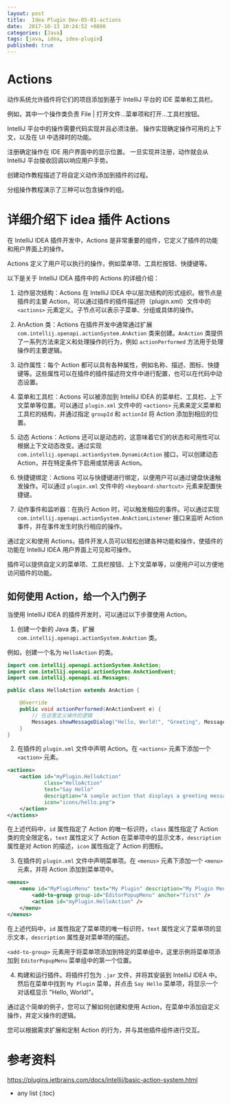 ```yaml
---
layout: post
title:  Idea Plugin Dev-05-01-actions 
date:  2017-10-13 10:24:52 +0800
categories: [Java]
tags: [java, idea, idea-plugin]
published: true
---
```


# Actions

动作系统允许插件将它们的项目添加到基于 IntelliJ 平台的 IDE 菜单和工具栏。 

例如，其中一个操作类负责 File | 打开文件...菜单项和打开...工具栏按钮。

IntelliJ 平台中的操作需要代码实现并且必须注册。 操作实现确定操作可用的上下文，以及在 UI 中选择时的功能。 

注册确定操作在 IDE 用户界面中的显示位置。 一旦实现并注册，动作就会从 IntelliJ 平台接收回调以响应用户手势。

创建动作教程描述了将自定义动作添加到插件的过程。 

分组操作教程演示了三种可以包含操作的组。

# 详细介绍下 idea 插件 Actions

在 IntelliJ IDEA 插件开发中，Actions 是非常重要的组件，它定义了插件的功能和用户界面上的操作。

Actions 定义了用户可以执行的操作，例如菜单项、工具栏按钮、快捷键等。

以下是关于 IntelliJ IDEA 插件中的 Actions 的详细介绍：

1. 动作层次结构：Actions 在 IntelliJ IDEA 中以层次结构的形式组织。根节点是插件的主要 Action，可以通过插件的插件描述符（plugin.xml）文件中的 `<actions>` 元素定义。子节点可以表示子菜单、分组或具体的操作。

2. AnAction 类：Actions 在插件开发中通常通过扩展 `com.intellij.openapi.actionSystem.AnAction` 类来创建。`AnAction` 类提供了一系列方法来定义和处理操作的行为，例如 `actionPerformed` 方法用于处理操作的主要逻辑。

3. 动作属性：每个 Action 都可以具有各种属性，例如名称、描述、图标、快捷键等。这些属性可以在插件的插件描述符文件中进行配置，也可以在代码中动态设置。

4. 菜单和工具栏：Actions 可以被添加到 IntelliJ IDEA 的菜单栏、工具栏、上下文菜单等位置。可以通过 `plugin.xml` 文件中的 `<actions>` 元素来定义菜单和工具栏的结构，并通过指定 `groupId` 和 `actionId` 将 Action 添加到相应的位置。

5. 动态 Actions：Actions 还可以是动态的，这意味着它们的状态和可用性可以根据上下文动态改变。通过实现 `com.intellij.openapi.actionSystem.DynamicAction` 接口，可以创建动态 Action，并在特定条件下启用或禁用该 Action。

6. 快捷键绑定：Actions 可以与快捷键进行绑定，以便用户可以通过键盘快速触发操作。可以通过 `plugin.xml` 文件中的 `<keyboard-shortcut>` 元素来配置快捷键。

7. 动作事件和监听器：在执行 Action 时，可以触发相应的事件。可以通过实现 `com.intellij.openapi.actionSystem.AnActionListener` 接口来监听 Action 事件，并在事件发生时执行相应的操作。

通过定义和使用 Actions，插件开发人员可以轻松创建各种功能和操作，使插件的功能在 IntelliJ IDEA 用户界面上可见和可操作。

插件可以提供自定义的菜单项、工具栏按钮、上下文菜单等，以便用户可以方便地访问插件的功能。

## 如何使用 Action，给一个入门例子

当使用 IntelliJ IDEA 的插件开发时，可以通过以下步骤使用 Action。

1. 创建一个新的 Java 类，扩展 `com.intellij.openapi.actionSystem.AnAction` 类。

例如，创建一个名为 `HelloAction` 的类。

```java
import com.intellij.openapi.actionSystem.AnAction;
import com.intellij.openapi.actionSystem.AnActionEvent;
import com.intellij.openapi.ui.Messages;

public class HelloAction extends AnAction {

    @Override
    public void actionPerformed(AnActionEvent e) {
        // 在这里定义操作的逻辑
        Messages.showMessageDialog("Hello, World!", "Greeting", Messages.getInformationIcon());
    }
}
```

2. 在插件的 `plugin.xml` 文件中声明 Action。在 `<actions>` 元素下添加一个 `<action>` 元素。

```xml
<actions>
    <action id="myPlugin.HelloAction"
            class="HelloAction"
            text="Say Hello"
            description="A sample action that displays a greeting message"
            icon="icons/hello.png">
    </action>
</actions>
```

在上述代码中，`id` 属性指定了 Action 的唯一标识符，`class` 属性指定了 Action 类的完全限定名，`text` 属性定义了 Action 在菜单项中的显示文本，`description` 属性是对 Action 的描述，`icon` 属性指定了 Action 的图标。

3. 在插件的 `plugin.xml` 文件中声明菜单项。在 `<menus>` 元素下添加一个 `<menu>` 元素，并将 Action 添加到菜单项中。

```xml
<menus>
    <menu id="MyPluginMenu" text="My Plugin" description="My Plugin Menu">
        <add-to-group group-id="EditorPopupMenu" anchor="first" />
        <action id="myPlugin.HelloAction" />
    </menu>
</menus>
```

在上述代码中，`id` 属性指定了菜单项的唯一标识符，`text` 属性定义了菜单项的显示文本，`description` 属性是对菜单项的描述。

`<add-to-group>` 元素用于将菜单项添加到特定的菜单组中，这里示例将菜单项添加到 `EditorPopupMenu` 菜单组中的第一个位置。

4. 构建和运行插件。将插件打包为 `.jar` 文件，并将其安装到 IntelliJ IDEA 中。然后在菜单中找到 `My Plugin` 菜单，并点击 `Say Hello` 菜单项，将显示一个对话框显示 "Hello, World!"。

通过这个简单的例子，您可以了解如何创建和使用 Action，在菜单中添加自定义操作，并定义操作的逻辑。

您可以根据需求扩展和定制 Action 的行为，并与其他插件组件进行交互。


# 参考资料

https://plugins.jetbrains.com/docs/intellij/basic-action-system.html

* any list
{:toc}